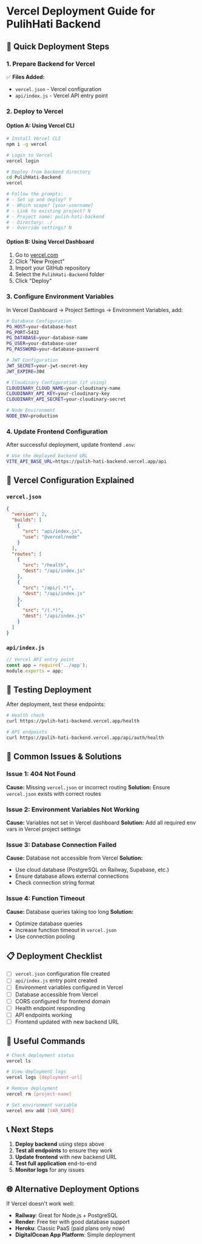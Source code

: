 # Vercel Deployment Guide for PulihHati Backend

## 🚀 Quick Deployment Steps

### 1. **Prepare Backend for Vercel**

✅ **Files Added:**
- `vercel.json` - Vercel configuration
- `api/index.js` - Vercel API entry point

### 2. **Deploy to Vercel**

#### Option A: Using Vercel CLI
```bash
# Install Vercel CLI
npm i -g vercel

# Login to Vercel
vercel login

# Deploy from backend directory
cd PulihHati-Backend
vercel

# Follow the prompts:
# - Set up and deploy? Y
# - Which scope? [your-username]
# - Link to existing project? N
# - Project name: pulih-hati-backend
# - Directory: ./
# - Override settings? N
```

#### Option B: Using Vercel Dashboard
1. Go to [vercel.com](https://vercel.com)
2. Click "New Project"
3. Import your GitHub repository
4. Select the `PulihHati-Backend` folder
5. Click "Deploy"

### 3. **Configure Environment Variables**

In Vercel Dashboard → Project Settings → Environment Variables, add:

```bash
# Database Configuration
PG_HOST=your-database-host
PG_PORT=5432
PG_DATABASE=your-database-name
PG_USER=your-database-user
PG_PASSWORD=your-database-password

# JWT Configuration
JWT_SECRET=your-jwt-secret-key
JWT_EXPIRE=30d

# Cloudinary Configuration (if using)
CLOUDINARY_CLOUD_NAME=your-cloudinary-name
CLOUDINARY_API_KEY=your-cloudinary-key
CLOUDINARY_API_SECRET=your-cloudinary-secret

# Node Environment
NODE_ENV=production
```

### 4. **Update Frontend Configuration**

After successful deployment, update frontend `.env`:

```bash
# Use the deployed backend URL
VITE_API_BASE_URL=https://pulih-hati-backend.vercel.app/api
```

## 🔧 Vercel Configuration Explained

### `vercel.json`
```json
{
  "version": 2,
  "builds": [
    {
      "src": "api/index.js",
      "use": "@vercel/node"
    }
  ],
  "routes": [
    {
      "src": "/health",
      "dest": "/api/index.js"
    },
    {
      "src": "/api/(.*)",
      "dest": "/api/index.js"
    },
    {
      "src": "/(.*)",
      "dest": "/api/index.js"
    }
  ]
}
```

### `api/index.js`
```javascript
// Vercel API entry point
const app = require('../app');
module.exports = app;
```

## 🧪 Testing Deployment

After deployment, test these endpoints:

```bash
# Health check
curl https://pulih-hati-backend.vercel.app/health

# API endpoints
curl https://pulih-hati-backend.vercel.app/api/auth/health
```

## 🐛 Common Issues & Solutions

### Issue 1: 404 Not Found
**Cause:** Missing `vercel.json` or incorrect routing
**Solution:** Ensure `vercel.json` exists with correct routes

### Issue 2: Environment Variables Not Working
**Cause:** Variables not set in Vercel dashboard
**Solution:** Add all required env vars in Vercel project settings

### Issue 3: Database Connection Failed
**Cause:** Database not accessible from Vercel
**Solution:** 
- Use cloud database (PostgreSQL on Railway, Supabase, etc.)
- Ensure database allows external connections
- Check connection string format

### Issue 4: Function Timeout
**Cause:** Database queries taking too long
**Solution:** 
- Optimize database queries
- Increase function timeout in `vercel.json`
- Use connection pooling

## 📋 Deployment Checklist

- [ ] `vercel.json` configuration file created
- [ ] `api/index.js` entry point created
- [ ] Environment variables configured in Vercel
- [ ] Database accessible from Vercel
- [ ] CORS configured for frontend domain
- [ ] Health endpoint responding
- [ ] API endpoints working
- [ ] Frontend updated with new backend URL

## 🔗 Useful Commands

```bash
# Check deployment status
vercel ls

# View deployment logs
vercel logs [deployment-url]

# Remove deployment
vercel rm [project-name]

# Set environment variable
vercel env add [VAR_NAME]
```

## 📞 Next Steps

1. **Deploy backend** using steps above
2. **Test all endpoints** to ensure they work
3. **Update frontend** with new backend URL
4. **Test full application** end-to-end
5. **Monitor logs** for any issues

## 🌐 Alternative Deployment Options

If Vercel doesn't work well:
- **Railway**: Great for Node.js + PostgreSQL
- **Render**: Free tier with good database support
- **Heroku**: Classic PaaS (paid plans only now)
- **DigitalOcean App Platform**: Simple deployment
